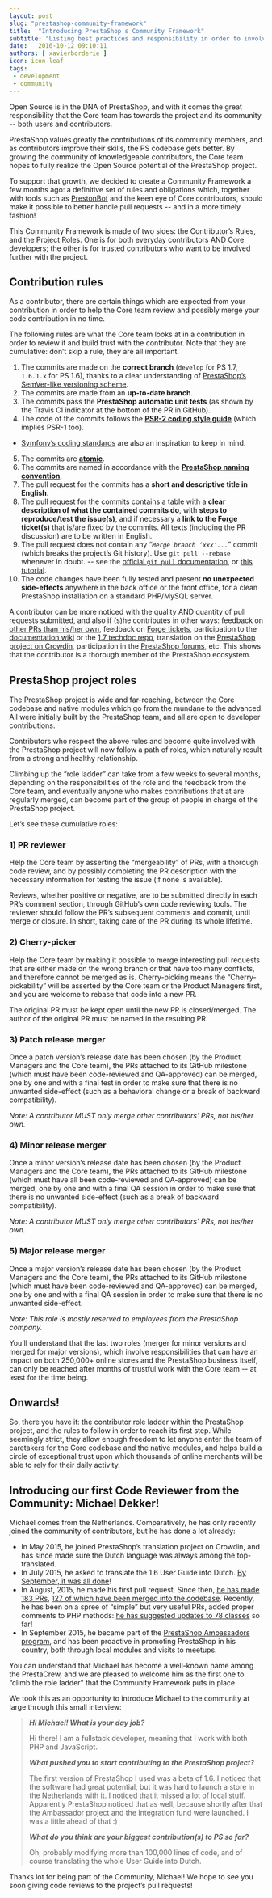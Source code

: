 ```yaml
---
layout: post
slug: "prestashop-community-framework"
title:  "Introducing PrestaShop's Community Framework"
subtitle: "Listing best practices and responsibility in order to involve the community more."
date:   2016-10-12 09:10:11
authors: [ xavierborderie ]
icon: icon-leaf
tags:
 - development
 - community
---
```



Open Source is in the DNA of PrestaShop, and with it comes the great responsibility that the Core team has towards the project and its community -- both users and contributors.

PrestaShop values greatly the contributions of its community members, and as contributors improve their skills, the PS codebase gets better. By growing the community of knowledgeable contributors, the Core team hopes to fully realize the Open Source potential of the PrestaShop project.

To support that growth, we decided to create a Community Framework a few months ago: a definitive set of rules and obligations which, together with tools such as [PrestonBot](http://build.prestashop.com/news/introducing-prestonbot/) and the keen eye of Core contributors, should make it possible to better handle pull requests -- and in a more timely fashion!

This Community Framework is made of two sides: the Contributor’s Rules, and the Project Roles. One is for both everyday contributors AND Core developers; the other is for trusted contributors who want to be involved further with the project.


## Contribution rules

As a contributor, there are certain things which are expected from your contribution in order to help the Core team review and possibly merge your code contribution in no time.

The following rules are what the Core team looks at in a contribution in order to review it and build trust with the contributor. Note that they are cumulative: don’t skip a rule, they are all important.

1. The commits are made on the **correct branch** (`develop` for PS 1.7, `1.6.1.x` for PS 1.6), thanks to a clear understanding of [PrestaShop’s SemVer-like versioning scheme](http://build.prestashop.com/news/a-more-semantic-versioning-scheme/).
2. The commits are made from an **up-to-date branch**.
3. The commits pass the **PrestaShop automatic unit tests** (as shown by the Travis CI indicator at the bottom of the PR in GitHub).
4. The code of the commits follows the **[PSR-2 coding style guide](http://doc.prestashop.com/display/PS16/Coding+Standards)** (which implies PSR-1 too).
  * [Symfony’s coding standards](http://symfony.com/doc/current/contributing/code/standards.html) are also an inspiration to keep in mind.
5. The commits are **[atomic](http://seesparkbox.com/foundry/atomic_commits_with_git)**.
6. The commits are named in accordance with the **[PrestaShop naming convention](http://doc.prestashop.com/display/PS16/How+to+write+a+commit+message)**.
7. The pull request for the commits has a **short and descriptive title in English**.
8. The pull request for the commits contains a table with a **clear description of what the contained commits do**, with **steps to reproduce/test the issue(s)**, and if necessary a **link to the Forge ticket(s)** that is/are fixed by the commits. All texts (including the PR discussion) are to be written in English.
9. The pull request does not contain any “*`Merge branch ‘xxx’...`*” commit (which breaks the project’s Git history). Use `git pull --rebase` whenever in doubt. -- see the [official `git pull` documentation](https://git-scm.com/docs/git-pull), or [this tutorial](http://gitready.com/advanced/2009/02/11/pull-with-rebase.html).
10. The code changes have been fully tested and present **no unexpected side-effects** anywhere in the back office or the front office, for a clean PrestaShop installation on a standard PHP/MySQL server.

A contributor can be more noticed with the quality AND quantity of pull requests submitted, and also if (s)he contributes in other ways: feedback on [other PRs than his/her own](https://github.com/PrestaShop/PrestaShop/pulls), feedback on [Forge tickets](http://forge.prestashop.com/), participation to the [documentation wiki](http://doc.prestashop.com/) or the [1.7 techdoc repo](https://github.com/PrestaShop/docs), translation on the [PrestaShop project on Crowdin](http://crowdin.net/project/prestashop-official), participation in the [PrestaShop forums](http://www.prestashop.com/forums/), etc. This shows that the contributor is a thorough member of the PrestaShop ecosystem.


## PrestaShop project roles

The PrestaShop project is wide and far-reaching, between the Core codebase and native modules which go from the mundane to the advanced. All were initially built by the PrestaShop team, and all are open to developer contributions.

Contributors who respect the above rules and become quite involved with the PrestaShop project will now follow a path of roles, which naturally result from a strong and healthy relationship.

Climbing up the “role ladder” can take from a few weeks to several months, depending on the responsibilities of the role and the feedback from the Core team, and eventually anyone who makes contributions that at are regularly merged, can become part of the group of people in charge of the PrestaShop project.

Let’s see these cumulative roles:

### 1) PR reviewer

Help the Core team by asserting the “mergeability” of PRs, with a thorough code review, and by possibly completing the PR description with the necessary information for testing the issue (if none is available).

Reviews, whether positive or negative, are to be submitted directly in each PR’s comment section, through GitHub’s own code reviewing tools. The reviewer should follow the PR’s subsequent comments and commit, until merge or closure. In short, taking care of the PR during its whole lifetime.


### 2) Cherry-picker

Help the Core team by making it possible to merge interesting pull requests that are either made on the wrong branch or that have too many conflicts, and therefore cannot be merged as is. Cherry-picking means the “Cherry-pickability” will be asserted by the Core team or the Product Managers first, and you are welcome to rebase that code into a new PR. 

The original PR must be kept open until the new PR is closed/merged. The author of the original PR must be named in the resulting PR.


### 3) Patch release merger

Once a patch version’s release date has been chosen (by the Product Managers and the Core team), the PRs attached to its GitHub milestone (which must have been code-reviewed and QA-approved) can be merged, one by one and with a final test in order to make sure that there is no unwanted side-effect (such as a behavioral change or a break of backward compatibility).

_Note: A contributor MUST only merge other contributors’ PRs, not his/her own._


### 4) Minor release merger

Once a minor version’s release date has been chosen (by the Product Managers and the Core team), the PRs attached to its GitHub milestone (which must have all been code-reviewed and QA-approved) can be merged, one by one and with a final QA session in order to make sure that there is no unwanted side-effect (such as a break of backward compatibility).

_Note: A contributor MUST only merge other contributors’ PRs, not his/her own._


### 5) Major release merger

Once a major version’s release date has been chosen (by the Product Managers and the Core team), the PRs attached to its GitHub milestone (which must have been code-reviewed and QA-approved) can be merged, one by one and with a final QA session in order to make sure that there is no unwanted side-effect.

_Note: This role is mostly reserved to employees from the PrestaShop company._

You’ll understand that the last two roles (merger for minor versions and merged for major versions), which involve responsibilities that can have an impact on both 250,000+ online stores and the PrestaShop business itself, can only be reached after months of trustful work with the Core team -- at least for the time being.


## Onwards!

So, there you have it: the contributor role ladder within the PrestaShop project, and the rules to follow in order to reach its first step. While seemingly strict, they allow enough freedom to let anyone enter the team of caretakers for the Core codebase and the native modules, and helps build a circle of exceptional trust upon which thousands of online merchants will be able to rely for their daily activity. 


## Introducing our first Code Reviewer from the Community: Michael Dekker!

Michael comes from the Netherlands. Comparatively, he has only recently joined the community of contributors, but he has done a lot already:

* In May 2015, he joined PrestaShop’s translation project on Crowdin, and has since made sure the Dutch language was always among the top-translated.
* In July 2015, he asked to translate the 1.6 User Guide into Dutch. [By September, it was all done](http://doc.prestashop.com/display/PS16/Gebruikershandleiding)!
* In August, 2015, he made his first pull request. Since then, [he has made 183 PRs](https://github.com/PrestaShop/PrestaShop/pulls?utf8=%E2%9C%93&q=is%3Apr%20author%3Afirstred%20), [127 of which have been merged into the codebase](https://github.com/PrestaShop/PrestaShop/pulls?utf8=%E2%9C%93&q=is%3Apr%20author%3Afirstred%20is%3Amerged). Recently, he has been on a spree of “simple” but very useful PRs, added proper comments to PHP methods: [he has suggested updates to 78 classes](https://github.com/PrestaShop/PrestaShop/pulls?utf8=%E2%9C%93&q=is%3Apr%20author%3Afirstred%20doc%20class%20) so far!
* In September 2015, he became part of the [PrestaShop Ambassadors program](https://ambassadors.prestashop.com/), and has been proactive in promoting PrestaShop in his country, both through local modules and visits to meetups.

You can understand that Michael has become a well-known name among the PrestaCrew, and we are pleased to welcome him as the first one to “climb the role ladder” that the Community Framework puts in place.

We took this as an opportunity to introduce Michael to the community at large through this small interview:

> _**Hi Michael! What is your day job?**_
> 
> Hi there! I am a fullstack developer, meaning that I work with both PHP and JavaScript.
> 
> _**What pushed you to start contributing to the PrestaShop project?**_
> 
> The first version of PrestaShop I used was a beta of 1.6. I noticed that the software had great potential, but it was hard to launch a store in the Netherlands with it. I noticed that it missed a lot of local stuff. Apparently PrestaShop noticed that as well, because shortly after that the Ambassador project and the Integration fund were launched. I was a little ahead of that :)
> 
> _**What do you think are your biggest contribution(s) to PS so far?**_
> 
> Oh, probably modifying more than 100,000 lines of code, and of course translating the whole User Guide into Dutch.

Thanks lot for being part of the Community, Michael! We hope to see you soon giving code reviews to the project’s pull requests!
